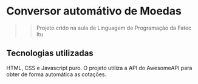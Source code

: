 # Conversor automátivo de Moedas
>> Projeto crido na aula de Linguagem de Programação da Fatec Itu

## Tecnologias utilizadas
HTML, CSS e Javascript puro.
O projeto utiliza a API do AwesomeAPI para obter de forma
automática as cotações.